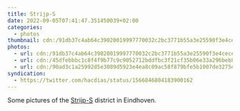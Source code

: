 ```yaml
---
title: Strijp-S
date: 2022-09-05T07:41:47.351450039+02:00
categories:
  - photos
thumbnail: cdn:/91db37c4ab64c39020019997770032c2bc3771b55a3e25590f3e4cecec30f139
photos:
  - url: cdn:/91db37c4ab64c39020019997770032c2bc3771b55a3e25590f3e4cecec30f139
  - url: cdn:/45dfebbbc1c8f4f9b77c9c9052712bddfbc3f21cf35b06e33a296beb878612e9
  - url: cdn:/90ad3c1a25992d5e3089d5923e4ea8c09ac58f879bfe5b1007de3275e91869f8
syndication:
  - https://twitter.com/hacdias/status/1566846804183900162
---
```


Some pictures of the [Strijp-S](https://www.thisiseindhoven.com/en/see-and-do/dynamic-districts/strijp-s) district in Eindhoven.

<style>
.fg-2022-09-05-strijp-s {
  grid-template-columns: repeat(3, 1fr);
}
</style>
